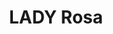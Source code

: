 ---
pid: LLP550
title: LADY Rosa
location_transcription: anywhere
zipcode: '19102'
outside_phl: 
neighborhood: Rittenhouse Square,Avenue of The Arts
age: '19'
age_range: 13-19
instagram: 
image_file_name: LLP_550.jpg
proposal_transcription: LADY ROSA is a Black woman made out of the crystal Rose Quarts
topic: African Americans,Pop Culture,Women
topic_summary: 0, 0, 0
type: Sculpture Statue
keywords_other: steven universe, rose quarts, crystal
credit: "@mellie_"
image_labels: 
twitter: 
facebook: 
permalink: "/monuments/llp550/"
layout: item-page
---